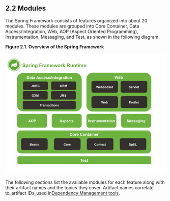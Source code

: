## 2.2 Modules

The Spring Framework consists of features organized into about 20 modules. These modules are grouped into Core Container, Data Access/Integration, Web, AOP \(Aspect Oriented Programming\), Instrumentation, Messaging, and Test, as shown in the following diagram.



**Figure 2.1. Overview of the Spring Framework**

![](../images/spring-overview.png.pagespeed.ce.XVe1noRCMt.png "spring overview")


The following sections list the available modules for each feature along with their artifact names and the topics they cover. Artifact names correlate to_artifact IDs_used in[Dependency Management tools](http://docs.spring.io/spring/docs/5.0.0.M4/spring-framework-reference/htmlsingle/#dependency-management).

